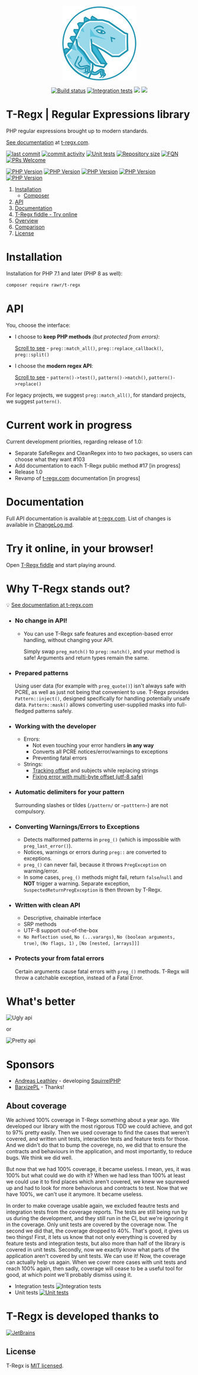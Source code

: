 <p align="center">
    <a href="https://t-regx.com"><img src="t.regx.png" alt="T-Regx"></a>
</p>
<p align="center">
    <a href="https://github.com/T-Regx/T-Regx/actions/"><img src="https://github.com/T-Regx/T-Regx/workflows/build/badge.svg?branch=master" alt="Build status"/></a>
    <a href="#about-coverage"><img src="https://img.shields.io/badge/coverage-100%25-green.svg" alt="Integration tests"/></a>    
    <a href="https://github.com/T-Regx/T-Regx/releases"><img src="https://img.shields.io/badge/Stable-v0.13.5-brightgreen.svg?style=popout"/></a>
    <a href="https://github.com/T-Regx/T-Regx"><img src="https://img.shields.io/badge/dependencies-0-brightgreen.svg"/></a>
</p>

# T-Regx | Regular Expressions library

PHP regular expressions brought up to modern standards.

[See documentation](https://t-regx.com/) at [t-regx.com](https://t-regx.com/).

[![last commit](https://img.shields.io/github/last-commit/T-Regx/T-Regx/develop.svg)](https://github.com/T-Regx/T-Regx/commits/develop)
[![commit activity](https://img.shields.io/github/commit-activity/y/T-Regx/T-Regx.svg)](https://github.com/T-Regx/T-Regx)
[![Unit tests](https://img.shields.io/badge/Unit%20tests-2471-brightgreen.svg)](https://github.com/T-Regx/T-Regx)
[![Repository size](https://github-size-badge.herokuapp.com/T-Regx/fiddle.svg)](https://github.com/T-Regx/T-Regx)
[![FQN](https://img.shields.io/badge/FQN-used-blue.svg)](https://github.com/kelunik/fqn-check)
[![PRs Welcome](https://img.shields.io/badge/PR-welcome-brightgreen.svg?style=popout)](http://makeapullrequest.com)

[![PHP Version](https://img.shields.io/badge/PHP-7.1-blue.svg)](https://travis-ci.org/T-Regx/T-Regx)
[![PHP Version](https://img.shields.io/badge/PHP-7.2-blue.svg)](https://travis-ci.org/T-Regx/T-Regx)
[![PHP Version](https://img.shields.io/badge/PHP-7.3-blue.svg)](https://travis-ci.org/T-Regx/T-Regx)
[![PHP Version](https://img.shields.io/badge/PHP-7.4-blue.svg)](https://travis-ci.org/T-Regx/T-Regx)
[![PHP Version](https://img.shields.io/badge/PHP-8.0-blue.svg)](https://travis-ci.org/T-Regx/T-Regx)

1. [Installation](#installation)
    * [Composer](#installation)
2. [API](#api)
3. [Documentation](#documentation)
4. [T-Regx fiddle - Try online](#try-it-online-in-your-browser)
5. [Overview](#why-t-regx-stands-out)
6. [Comparison](#whats-better)
7. [License](#license)

# Installation

Installation for PHP 7.1 and later (PHP 8 as well):

```bash
composer require rawr/t-regx
```

# API

You, choose the interface:

- I choose to **keep PHP methods** *(but protected from errors)*:

  [Scroll to see](#no-change-in-api) - `preg::match_all()`, `preg::replace_callback()`, `preg::split()`
- I choose the **modern regex API**:

  [Scroll to see](#written-with-clean-api) - `pattern()->test()`, `pattern()->match()`, `pattern()->replace()`

For legacy projects, we suggest `preg::match_all()`, for standard projects, we suggest `pattern()`.

# Current work in progress

Current development priorities, regarding release of 1.0:

- Separate SafeRegex and CleanRegex into to two packages, so users can choose what they want #103
- Add documentation to each T-Regx public method #17 \[in progress]
- Release 1.0
- Revamp of [t-regx.com](https://t-regx.com/) documentation \[in progress]

# Documentation

Full API documentation is available at [t-regx.com](https://t-regx.com/). List of changes is available
in [ChangeLog.md](https://github.com/T-Regx/T-Regx/blob/develop/ChangeLog.md).

# Try it online, in your browser!

Open [T-Regx fiddle](https://repl.it/github/T-Regx/fiddle) and start playing around.

# Why T-Regx stands out?

:bulb: [See documentation at t-regx.com](https://t-regx.com/)

* ### No change in API!
    * You can use T-Regx safe features and exception-based error handling, without changing your API.

      Simply swap `preg_match()` to `preg::match()`, and your method is safe! Arguments and return types remain the
      same.

* ### Prepared patterns

  Using user data (for example with `preg_quote()`) isn't always safe with PCRE, as well as just not being that
  convenient to use. T-Regx provides `Pattern::inject()`, designed specifically for handling potentially unsafe
  data. `Pattern::mask()` allows converting user-supplied masks into full-fledged patterns safely.

* ### Working **with** the developer
    * Errors:
        * Not even touching your error handlers **in any way**
        * Converts all PCRE notices/error/warnings to exceptions
        * Preventing fatal errors
    * Strings:
        * [Tracking offset](https://t-regx.com/docs/replace-match-details) and subjects while replacing strings
        * [Fixing error with multi-byte offset (utf-8 safe)](https://t-regx.com/docs/match-details#offsets)

* ### Automatic delimiters for your pattern
  Surrounding slashes or tildes (`/pattern/` or  `~patttern~`) are not compulsory.

* ### Converting Warnings/Errors to Exceptions
    * Detects malformed patterns in `preg_()` (which is impossible with `preg_last_error()`).
    * Notices, warnings or errors during `preg::` are converted to exceptions.
    * `preg_()` can never fail, because it throws `PregException` on warning/error.
    * In some cases, `preg_()` methods might fail, return `false`/`null` and **NOT** trigger a warning. Separate
      exception,
      `SuspectedReturnPregException` is then thrown by T-Regx.

* ### Written with clean API
    * Descriptive, chainable interface
    * SRP methods
    * UTF-8 support out-of-the-box
    * `No Reflection used`, `No (...varargs)`, `No (boolean arguments, true)`, `(No flags, 1)`
      , `[No [nested, [arrays]]]`

* ### Protects your from fatal errors
  Certain arguments cause fatal errors with `preg_()` methods. T-Regx will throw a catchable exception, instead of a
  Fatal Error.

# What's better

![Ugly api](https://t-regx.com/img/external/readme/preg.png)

or

![Pretty api](https://t-regx.com/img/external/readme/t-regx.png)

# Sponsors

- [Andreas Leathley](https://github.com/iquito) - developing [SquirrelPHP](https://github.com/squirrelphp)
- [BarxizePL](https://github.com/BarxizePL) - Thanks!

## About coverage

We achived 100% coverage in T-Regx something about a year ago. We developed our library with the most rigorous TDD we
could achieve, and got to 97% pretty easily. Then we used coverage to find the cases that weren't covered, and written
unit tests, interaction tests and feature tests for those. And we didn't do that to bump the coverege, no, we did that
to ensure the contracts and behaviours in the application, and most importantly, to reduce bugs. We think we did well.

But now that we had 100% coverage, it became useless. I mean, yes, it was 100% but what could we do with it? When we had
less than 100% at least we could use it to find places which aren't covered, we knew we squrewed up and had to look for
more behaviorus and contracts to test. Now that we have 100%, we can't use it anymore. It became useless.

In order to make coverage usable again, we excluded feautre tests and integration tests from the coverage reports. The
tests are still being run by us during the development, and they still run in the CI, but we're ignoring it in the
coverage. Only unit tests are covered by the coverage now. The second we did that, the coverage dropped to 40%. That's
good, it gives us two things! First, it lets us know that not only everything is covered by feature tests and
integration tests, but also more than half of the library is covered in unit tests. Secondly, now we exactly know what
parts of the application aren't covered by unit tests. We can use it! Now, the coverage can actually help us again. When
we cover more cases with unit tests and reach 100% again, then sadly, coverage will cease to be a useful tool for good,
at which point we'll probably dismiss using it.

- Integration tests <img src="https://img.shields.io/badge/coverage-100%25-green.svg" alt="Integration tests"/>
- Unit
  tests <a href="https://coveralls.io/github/T-Regx/T-Regx?branch=develop"><img src="https://coveralls.io/repos/github/T-Regx/T-Regx/badge.svg?branch=master" alt="Unit tests"/></a>

# T-Regx is developed thanks to

<a href="https://www.jetbrains.com/?from=T-Regx">
  <img src="https://t-regx.com/img/external/jetbrains-variant-4.svg" alt="JetBrains"/>
</a>

## License

T-Regx is [MIT licensed](LICENSE).

